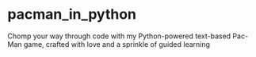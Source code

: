 # pacman_in_python
Chomp your way through code with my Python-powered text-based Pac-Man game, crafted with love and a sprinkle of guided learning

